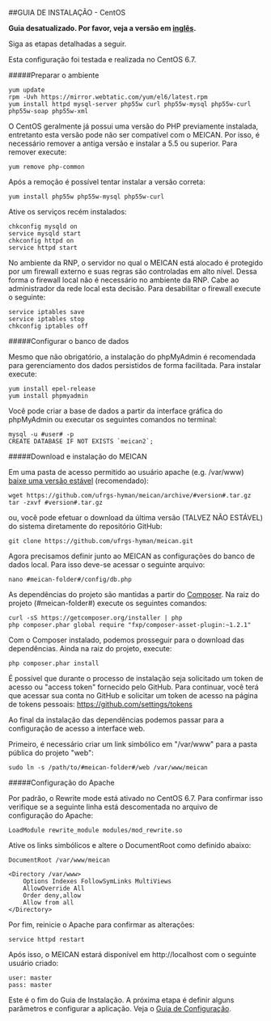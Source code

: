 ##GUIA DE INSTALAÇÃO - CentOS

**Guia desatualizado. Por favor, veja a versão em [inglês](https://github.com/ufrgs-hyman/meican/master/docs/guide/installation-centos.md).**

Siga as etapas detalhadas a seguir.

Esta configuração foi testada e realizada no CentOS 6.7.

#####Preparar o ambiente

```
yum update
rpm -Uvh https://mirror.webtatic.com/yum/el6/latest.rpm
yum install httpd mysql-server php55w curl php55w-mysql php55w-curl php55w-soap php55w-xml
```

O CentOS geralmente já possui uma versão do PHP previamente instalada, entretanto esta versão pode não ser compatível com o MEICAN. Por isso, é necessário remover a antiga versão e instalar a 5.5 ou superior. Para remover execute:

```
yum remove php-common
```

Após a remoção é possível tentar instalar a versão correta:

```
yum install php55w php55w-mysql php55w-curl
```

Ative os serviços recém instalados:

````
chkconfig mysqld on
service mysqld start
chkconfig httpd on
service httpd start
````

No ambiente da RNP, o servidor no qual o MEICAN está alocado é protegido por um firewall externo e suas regras são controladas em alto nível. Dessa forma o firewall local não é necessário no ambiente da RNP. Cabe ao administrador da rede local esta decisão. Para desabilitar o firewall execute o seguinte:

```
service iptables save
service iptables stop
chkconfig iptables off
```

#####Configurar o banco de dados

Mesmo que não obrigatório, a instalação do phpMyAdmin é recomendada para gerenciamento dos dados persistidos de forma facilitada. Para instalar execute:

```
yum install epel-release
yum install phpmyadmin
```

Você pode criar a base de dados a partir da interface gráfica do phpMyAdmin ou executar os seguintes comandos no terminal:

```
mysql -u #user# -p
CREATE DATABASE IF NOT EXISTS `meican2`;
```

#####Download e instalação do MEICAN

Em uma pasta de acesso permitido ao usuário apache (e.g. /var/www) [baixe uma versão estável](https://github.com/ufrgs-hyman/meican/releases) (recomendado):

```
wget https://github.com/ufrgs-hyman/meican/archive/#version#.tar.gz
tar -zxvf #version#.tar.gz
```

ou, você pode efetuar o download da última versão (TALVEZ NÃO ESTÁVEL) do sistema diretamente do repositório GitHub:

```
git clone https://github.com/ufrgs-hyman/meican.git
```

Agora precisamos definir junto ao MEICAN as configurações do banco de dados local. Para isso deve-se acessar o seguinte arquivo:

```
nano #meican-folder#/config/db.php
```

As dependências do projeto são mantidas a partir do [Composer](https://getcomposer.org). Na raiz do projeto (#meican-folder#) execute os seguintes comandos: 

```
curl -sS https://getcomposer.org/installer | php
php composer.phar global require "fxp/composer-asset-plugin:~1.2.1"
```

Com o Composer instalado, podemos prosseguir para o download das dependências. Ainda na raiz do projeto, execute:

```
php composer.phar install
```

É possível que durante o processo de instalação seja solicitado um token de acesso ou "access token" fornecido pelo GitHub. Para continuar, você terá que acessar sua conta no GitHub e solicitar um token de acesso na página de tokens pessoais: https://github.com/settings/tokens

Ao final da instalação das dependências podemos passar para a configuração de acesso a interface web.

Primeiro, é necessário criar um link simbólico em "/var/www" para a pasta pública do projeto "web":

```
sudo ln -s /path/to/#meican-folder#/web /var/www/meican
```

#####Configuração do Apache

Por padrão, o Rewrite mode está ativado no CentOS 6.7. Para confirmar isso verifique se a seguinte linha está descomentada no arquivo de configuração do Apache:

```
LoadModule rewrite_module modules/mod_rewrite.so
```

Ative os links simbólicos e altere o DocumentRoot como definido abaixo:

```
DocumentRoot /var/www/meican

<Directory /var/www>
    Options Indexes FollowSymLinks MultiViews
    AllowOverride All
    Order deny,allow
    Allow from all
</Directory>
```

Por fim, reinicie o Apache para confirmar as alterações:

```
service httpd restart
```

Após isso, o MEICAN estará disponível em http://localhost com o seguinte usuário criado:

```
user: master
pass: master
```

Este é o fim do Guia de Instalação. A próxima etapa é definir alguns parâmetros e configurar a aplicação. Veja o [Guia de Configuração](https://github.com/ufrgs-hyman/meican/blob/master/docs/guide-pt-BR/configuration.md).
